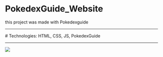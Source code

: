 # PokedexGuide_Website

this project was made with Pokedexguide
<hr>
# Technologies: HTML, CSS, JS, PokedexGuide
<hr>

![](readme.gif)
